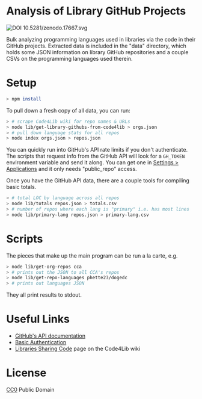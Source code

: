 # Analysis of Library GitHub Projects

![DOI 10.5281/zenodo.17667.svg](https://zenodo.org/badge/doi/10.5281/zenodo.17667.svg)

Bulk analyzing programming languages used in libraries via the code in their GitHub projects. Extracted data is included in the "data" directory, which holds some JSON information on library GitHub repositories and a couple CSVs on the programming languages used therein.

# Setup

```sh
> npm install
```

To pull down a fresh copy of all data, you can run:

```sh
> # scrape Code4Lib wiki for repo names & URLs
> node lib/get-library-githubs-from-code4lib > orgs.json
> # pull down language stats for all repos
> node index orgs.json > repos.json
```

You can quickly run into GitHub's API rate limits if you don't authenticate. The scripts that request info from the GitHub API will look for a `GH_TOKEN` environment variable and send it along. You can get one in [Settings > Applications](https://github.com/settings/applications) and it only needs "public_repo" access.

Once you have the GitHub API data, there are a couple tools for compiling basic totals.

```sh
> # total LOC by language across all repos
> node lib/totals repos.json > totals.csv
> # number of repos where each lang is "primary" i.e. has most lines
> node lib/primary-lang repos.json > primary-lang.csv
```

# Scripts

The pieces that make up the main program can be run a la carte, e.g.

```sh
> node lib/get-org-repos cca
> # prints out the JSON to all CCA's repos
> node lib/get-repo-languages phette23/dogedc
> # prints out languages JSON
```

They all print results to stdout.

# Useful Links

- [GitHub's API documentation](https://developer.github.com/)
- [Basic Authentication](https://developer.github.com/v3/auth/#basic-authentication)
- [Libraries Sharing Code](http://wiki.code4lib.org/List_of_Library_Github_Accounts) page on the Code4Lib wiki

# License

[CC0](https://creativecommons.org/publicdomain/zero/1.0/) Public Domain
